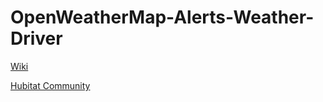 # OpenWeatherMap-Alerts-Weather-Driver
<a href="https://github.com/HubitatCommunity/OpenWeatherMap-Alerts-Weather-Driver/wiki/OpenWeatherMap-Alerts-Weather-Driver-wiki!">Wiki</a>

<a href="https://community.hubitat.com/t/openweathermap-alerts-weather-driver/38249">Hubitat Community</a>
